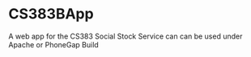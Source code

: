 CS383BApp
=========

A web app for the CS383 Social Stock Service can can be used under Apache or PhoneGap Build